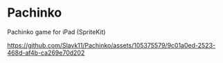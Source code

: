 # Pachinko
Pachinko game for iPad (SpriteKit)

https://github.com/Slavk11/Pachinko/assets/105375579/9c01a0ed-2523-468d-af4b-ca269e70d202


